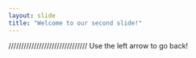 ```yaml
---
layout: slide
title: "Welcome to our second slide!"
---
```

///////////////////////////////
Use the left arrow to go back!
